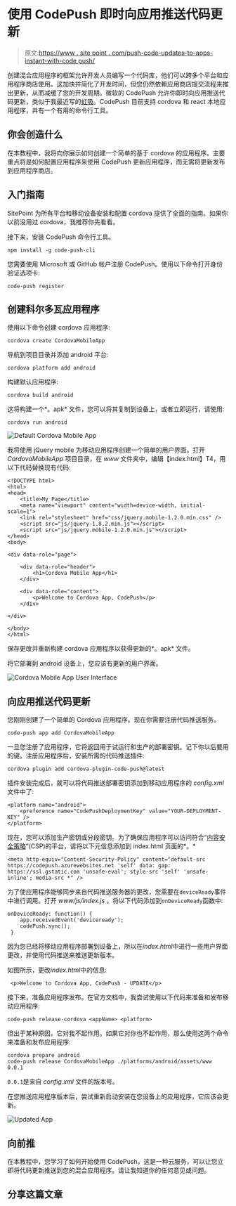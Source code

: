 # 使用 CodePush 即时向应用推送代码更新

> 原文:[https://www . site point . com/push-code-updates-to-apps-instant-with-code push/](https://www.sitepoint.com/push-code-updates-to-apps-instantly-with-codepush/)

创建混合应用程序的框架允许开发人员编写一个代码库，他们可以跨多个平台和应用程序商店使用。这加快并简化了开发时间，但您仍然依赖应用商店提交流程来推出更新，从而减缓了您的开发周期。微软的 CodePush 允许你即时向应用推送代码更新，类似于我最近写的[虹吸](https://www.sitepoint.com/easy-app-publishing-with-react-native-and-siphon/)。CodePush 目前支持 cordova 和 react 本地应用程序，并有一个有用的命令行工具。

## 你会创造什么

在本教程中，我将向你展示如何创建一个简单的基于 cordova 的应用程序。主要重点将是如何配置应用程序来使用 CodePush 更新应用程序，而无需将更新发布到应用程序商店。

## 入门指南

SitePoint 为所有平台和移动设备安装和配置 cordova 提供了全面的指南。如果你以前没用过 cordova，我推荐你先看看。

接下来，安装 CodePush 命令行工具。

```
npm install -g code-push-cli 
```

您需要使用 Microsoft 或 GitHub 帐户注册 CodePush。使用以下命令打开身份验证选项卡:

```
code-push register 
```

## 创建科尔多瓦应用程序

使用以下命令创建 cordova 应用程序:

```
cordova create CordovaMobileApp 
```

导航到项目目录并添加 android 平台:

```
cordova platform add android 
```

构建默认应用程序:

```
cordova build android 
```

这将构建一个*。apk* 文件，您可以将其复制到设备上，或者立即运行，请使用:

```
cordova run android 
```

![Default Cordova Mobile App](../Images/52f5182ed63fd79718c48c1077869d8e.png)

我将使用 jQuery mobile 为移动应用程序创建一个简单的用户界面。打开 *CordovaMobileApp* 项目目录，在 *www* 文件夹中，编辑【index.html】T4，用以下代码替换现有代码:

```
<!DOCTYPE html>
<html>
<head>
    <title>My Page</title>
    <meta name="viewport" content="width=device-width, initial-scale=1">
    <link rel="stylesheet" href="css/jquery.mobile-1.2.0.min.css" />
    <script src="js/jquery-1.8.2.min.js"></script>
    <script src="js/jquery.mobile-1.2.0.min.js"></script>
</head>
<body>

<div data-role="page">

    <div data-role="header">
        <h1>Cordova Mobile App</h1>
    </div>

    <div data-role="content">    
        <p>Welcome to Cordova App, CodePush</p>        
    </div>

</div>

</body>
</html> 
```

保存更改并重新构建 cordova 应用程序以获得更新的*。apk* 文件。

将它部署到 android 设备上，您应该有更新的用户界面。

![Cordova Mobile App User Interface](../Images/526719e4f4fc6c9d6b21e9b5bc4bf49c.png)

## 向应用推送代码更新

您刚刚创建了一个简单的 Cordova 应用程序。现在你需要注册代码推送服务。

```
code-push app add CordovaMobileApp 
```

一旦您注册了应用程序，它将返回用于试运行和生产的部署密钥。记下你以后要用的键。注册应用程序后，安装所需的代码推送插件:

```
cordova plugin add cordova-plugin-code-push@latest 
```

插件安装完成后，就可以将代码推送部署密钥添加到移动应用程序的 *config.xml* 文件中了:

```
<platform name="android">
    <preference name="CodePushDeploymentKey" value="YOUR-DEPLOYMENT-KEY" />
</platform> 
```

现在，您可以添加生产密钥或分段密钥。为了确保应用程序可以访问符合“[内容安全策略](https://developer.mozilla.org/en-US/docs/Web/Security/CSP)”(CSP)的平台，请将以下元信息添加到 index.html 页面的*。*

```
<meta http-equiv="Content-Security-Policy" content="default-src https://codepush.azurewebsites.net 'self' data: gap: https://ssl.gstatic.com 'unsafe-eval'; style-src 'self' 'unsafe-inline'; media-src *" /> 
```

为了使应用程序能够同步来自代码推送服务器的更改，您需要在`deviceReady`事件中进行调用。打开 *www/js/index.js* ，将以下代码添加到`onDeviceReady`函数中:

```
onDeviceReady: function() {
    app.receivedEvent('deviceready');
    codePush.sync();
 } 
```

因为您已经将移动应用程序部署到设备上，所以在*index.html*中进行一些用户界面更改，并使用代码推送来推送更新版本。

如图所示，更改*index.html*中的信息:

```
 <p>Welcome to Cordova App, CodePush - UPDATE</p> 
```

接下来，准备应用程序发布。在官方文档中，我尝试使用以下代码来准备和发布移动应用程序:

```
code-push release-cordova <appName> <platform> 
```

但出于某种原因，它对我不起作用。如果它对你也不起作用，那么使用这两个命令来准备和发布应用程序:

```
cordova prepare android
code-push release CordovaMobileApp ./platforms/android/assets/www 0.0.1 
```

`0.0.1`是来自 *config.xml* 文件的版本号。

在您推送应用程序版本后，尝试重新启动安装在您设备上的应用程序，它应该会更新。

![Updated App](../Images/21c28514dee17a379cc6266f9a4619d1.png)

## 向前推

在本教程中，您学习了如何开始使用 CodePush，这是一种云服务，可以让您立即将代码更新推送到您的混合应用程序。请让我知道你的任何意见或问题。

## 分享这篇文章